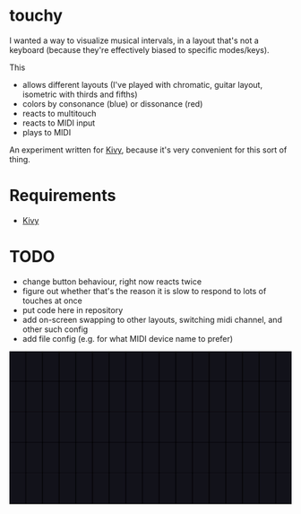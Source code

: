 # touchy

I wanted a way to visualize musical intervals, in a layout that's not a keyboard (because they're effectively biased to specific modes/keys).

This 
- allows different layouts (I've played with chromatic, guitar layout, isometric with thirds and fifths)
- colors by consonance (blue) or dissonance (red)
- reacts to multitouch
- reacts to MIDI input
- plays to MIDI

An experiment written for [Kivy](https://kivy.org/), because it's very convenient for this sort of thing.

# Requirements
- [Kivy](https://kivy.org/doc/stable/gettingstarted/installation.html)

# TODO
- change button behaviour, right now reacts twice
- figure out whether that's the reason it is slow to respond to lots of touches at once
- put code here in repository
- add on-screen swapping to other layouts, switching midi channel, and other such config
- add file config (e.g. for what MIDI device name to prefer)

![Animated screenshot of playing a major triad](/screenshot.gif?raw=true)
